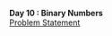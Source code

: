 <b>Day 10 : Binary Numbers </b>
<br>
<a href="https://www.hackerrank.com/challenges/30-binary-numbers/problem">Problem Statement</a>
